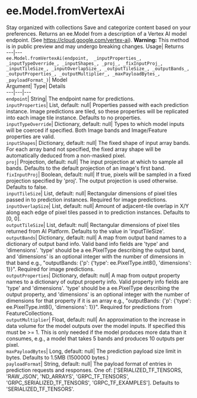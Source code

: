  
#  ee.Model.fromVertexAi 
Stay organized with collections  Save and categorize content based on your preferences. 
Returns an ee.Model from a description of a Vertex AI model endpoint. (See https://cloud.google.com/vertex-ai). **Warning:** This method is in public preview and may undergo breaking changes. Usage| Returns  
---|---  
`ee.Model.fromVertexAi(endpoint,  _inputProperties_, _inputTypeOverride_, _inputShapes_, _proj_, _fixInputProj_, _inputTileSize_, _inputOverlapSize_, _outputTileSize_, _outputBands_, _outputProperties_, _outputMultiplier_, _maxPayloadBytes_, _payloadFormat_)`| Model  
Argument| Type| Details  
---|---|---  
`endpoint`| String| The endpoint name for predictions.  
`inputProperties`| List, default: null| Properties passed with each prediction instance. Image predictions are tiled, so these properties will be replicated into each image tile instance. Defaults to no properties.  
`inputTypeOverride`| Dictionary, default: null| Types to which model inputs will be coerced if specified. Both Image bands and Image/Feature properties are valid.  
`inputShapes`| Dictionary, default: null| The fixed shape of input array bands. For each array band not specified, the fixed array shape will be automatically deduced from a non-masked pixel.  
`proj`| Projection, default: null| The input projection at which to sample all bands. Defaults to the default projection of an image's first band.  
`fixInputProj`| Boolean, default: null| If true, pixels will be sampled in a fixed projection specified by 'proj'. The output projection is used otherwise. Defaults to false.  
`inputTileSize`| List, default: null| Rectangular dimensions of pixel tiles passed in to prediction instances. Required for image predictions.  
`inputOverlapSize`| List, default: null| Amount of adjacent-tile overlap in X/Y along each edge of pixel tiles passed in to prediction instances. Defaults to [0, 0].  
`outputTileSize`| List, default: null| Rectangular dimensions of pixel tiles returned from AI Platform. Defaults to the value in 'inputTileSize'.  
`outputBands`| Dictionary, default: null| A map from output band names to a dictionary of output band info. Valid band info fields are 'type' and 'dimensions'. 'type' should be a ee.PixelType describing the output band, and 'dimensions' is an optional integer with the number of dimensions in that band e.g., "outputBands: {'p': {'type': ee.PixelType.int8(), 'dimensions': 1}}". Required for image predictions.  
`outputProperties`| Dictionary, default: null| A map from output property names to a dictionary of output property info. Valid property info fields are 'type' and 'dimensions'. 'type' should be a ee.PixelType describing the output property, and 'dimensions' is an optional integer with the number of dimensions for that property if it is an array e.g., "outputBands: {'p': {'type': ee.PixelType.int8(), 'dimensions': 1}}". Required for predictions from FeatureCollections.  
`outputMultiplier`| Float, default: null| An approximation to the increase in data volume for the model outputs over the model inputs. If specified this must be >= 1. This is only needed if the model produces more data than it consumes, e.g., a model that takes 5 bands and produces 10 outputs per pixel.  
`maxPayloadBytes`| Long, default: null| The prediction payload size limit in bytes. Defaults to 1.5MB (1500000 bytes.)  
`payloadFormat`| String, default: null| The payload format of entries in prediction requests and responses. One of: ['SERIALIZED_TF_TENSORS, 'RAW_JSON', 'ND_ARRAYS', 'GRPC_TF_TENSORS', 'GRPC_SERIALIZED_TF_TENSORS', 'GRPC_TF_EXAMPLES']. Defaults to 'SERIALIZED_TF_TENSORS'.  
